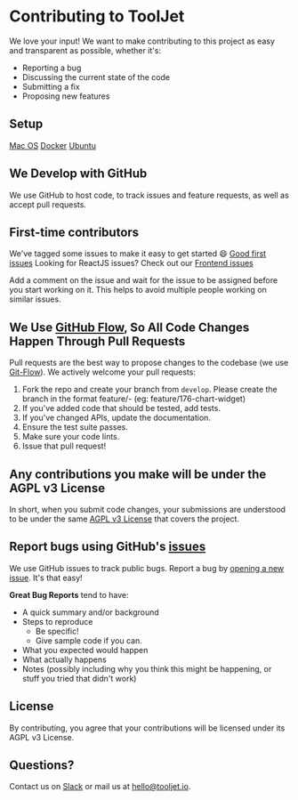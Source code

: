 # Contributing to ToolJet
We love your input! We want to make contributing to this project as easy and transparent as possible, whether it's:

- Reporting a bug
- Discussing the current state of the code
- Submitting a fix
- Proposing new features

## Setup 

[Mac OS](https://docs.tooljet.io/docs/contributing-guide/setup/macos)
[Docker](https://docs.tooljet.io/docs/contributing-guide/setup/docker)
[Ubuntu](https://docs.tooljet.io/docs/contributing-guide/setup/ubuntu)

## We Develop with GitHub
We use GitHub to host code, to track issues and feature requests, as well as accept pull requests.

## First-time contributors
We've tagged some issues to make it easy to get started :smile:
[Good first issues](https://github.com/ToolJet/ToolJet/issues?q=is%3Aissue+is%3Aopen+label%3A%22good+first+issue%22)
Looking for ReactJS issues? Check out our [Frontend issues](https://github.com/ToolJet/ToolJet/issues?q=is%3Aissue+is%3Aopen+label%3Afrontend)

Add a comment on the issue and wait for the issue to be assigned before you start working on it. This helps to avoid multiple people working on similar issues.

## We Use [GitHub Flow](https://docs.github.com/en/get-started/quickstart/github-flow), So All Code Changes Happen Through Pull Requests
Pull requests are the best way to propose changes to the codebase (we use [Git-Flow](https://nvie.com/posts/a-successful-git-branching-model/)). We actively welcome your pull requests:

1. Fork the repo and create your branch from `develop`. Please create the branch in the format feature/<issue-id>-<issue-name> (eg: feature/176-chart-widget)
2. If you've added code that should be tested, add tests.
3. If you've changed APIs, update the documentation.
4. Ensure the test suite passes.
5. Make sure your code lints.
6. Issue that pull request!

## Any contributions you make will be under the AGPL v3 License
In short, when you submit code changes, your submissions are understood to be under the same [AGPL v3 License](https://www.gnu.org/licenses/agpl-3.0.en.html) that covers the project.

## Report bugs using GitHub's [issues](https://github.com/ToolJet/ToolJet/issues)
We use GitHub issues to track public bugs. Report a bug by [opening a new issue](https://github.com/ToolJet/ToolJet/issues/new/choose). It's that easy!

**Great Bug Reports** tend to have:

- A quick summary and/or background
- Steps to reproduce
  - Be specific!
  - Give sample code if you can.
- What you expected would happen
- What actually happens
- Notes (possibly including why you think this might be happening, or stuff you tried that didn't work)

## License
By contributing, you agree that your contributions will be licensed under its AGPL v3 License.

## Questions? 
Contact us on [Slack](https://tooljet.com/slack) or mail us at [hello@tooljet.io](mailto:hello@tooljet.io).
